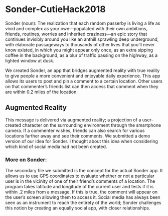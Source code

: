# Sonder-CutieHack2018 
Sonder (noun): The realization that each random passerby is living a life as vivid and complex as your own—populated with their own ambitions, friends, routines, worries and inherited craziness—an epic story that continues invisibly around you like an anthill sprawling deep underground, with elaborate passageways to thousands of other lives that you’ll never know existed, in which you might appear only once, as an extra sipping coffee in the background, as a blur of traffic passing on the highway, as a lighted window at dusk.

We created Sonder, an app that bridges augmented reality with true reality to give people a more convenient and enjoyable daily experience. This app allows its users to post and pin a comment to a certain location. Other users on that commenter’s friends list can then access that comment when they are within 0.2 miles of the location. 
## Augmented Reality
This message is delivered via augmented reality; a projection of a user-created character on the surrounding environment through the smartphone camera. If a commenter wishes, friends can also search for various locations farther away and see their comments. We submitted a demo version of our idea for Sonder. I thought about this idea when considering which kind of social media had not been created. 
### More on Sonder:
The secondary file we submitted is the concept for the actual Sonder app. It allows us to use GPS coordinates to evaluate whether or not a particular user is in the vicinity of one of their friend’s comments of a location. The program takes latitude and longitude of the current user and tests if it is within .2 miles from a message. If this is true, the comment will appear on the user’s screen allowing them to access it. Social media has always been seen as an instrument to reach the entirety of the world; Sonder challenges this notion by creating an equally social app, with closer relationships.
